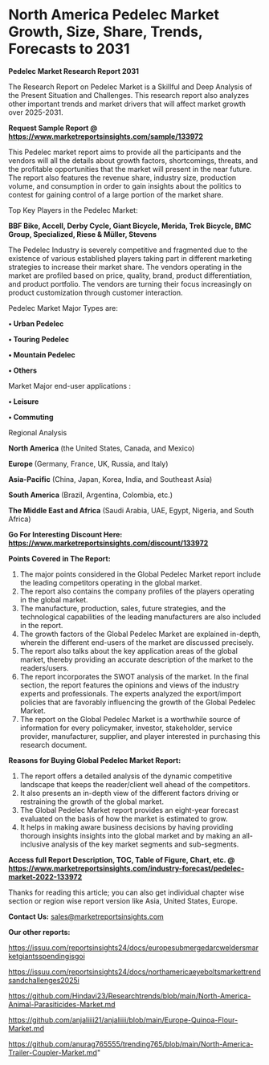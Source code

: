 # North America Pedelec Market Growth, Size, Share, Trends, Forecasts to 2031

<strong>Pedelec Market Research Report 2031</strong>

The Research Report on Pedelec Market is a Skillful and Deep Analysis of the Present Situation and Challenges. This research report also analyzes other important trends and market drivers that will affect market growth over 2025-2031.

<strong>Request Sample Report @ <a href=https://www.marketreportsinsights.com/sample/133972>https://www.marketreportsinsights.com/sample/133972</a></strong>

This Pedelec market report aims to provide all the participants and the vendors will all the details about growth factors, shortcomings, threats, and the profitable opportunities that the market will present in the near future. The report also features the revenue share, industry size, production volume, and consumption in order to gain insights about the politics to contest for gaining control of a large portion of the market share.

Top Key Players in the Pedelec Market:

<strong>BBF Bike, Accell, Derby Cycle, Giant Bicycle, Merida, Trek Bicycle, BMC Group, Specialized, Riese & Müller, Stevens</strong>

The Pedelec Industry is severely competitive and fragmented due to the existence of various established players taking part in different marketing strategies to increase their market share. The vendors operating in the market are profiled based on price, quality, brand, product differentiation, and product portfolio. The vendors are turning their focus increasingly on product customization through customer interaction.

Pedelec Market Major Types are:

<strong>• Urban Pedelec

• Touring Pedelec

• Mountain Pedelec

• Others</strong>

Market Major end-user applications :

<strong>• Leisure

• Commuting</strong>

Regional Analysis

</u><strong><b>North America</b></strong> (the United States, Canada, and Mexico)

<strong><b>Europe </b></strong>(Germany, France, UK, Russia, and Italy)

<strong><b>Asia-Pacific</b></strong> (China, Japan, Korea, India, and Southeast Asia)

<strong><b>South America</b></strong> (Brazil, Argentina, Colombia, etc.)

<strong><b>The Middle East and Africa</b></strong> (Saudi Arabia, UAE, Egypt, Nigeria, and South Africa)

<strong>Go For Interesting Discount Here: <a href=https://www.marketreportsinsights.com/discount/133972>https://www.marketreportsinsights.com/discount/133972</a></strong>

<strong>Points Covered in The Report:</strong>
<ol>
  <li>The major points considered in the Global Pedelec Market report include the leading competitors operating in the global market.</li>
  <li>The report also contains the company profiles of the players operating in the global market.</li>
  <li>The manufacture, production, sales, future strategies, and the technological capabilities of the leading manufacturers are also included in the report.</li>
  <li>The growth factors of the Global Pedelec Market are explained in-depth, wherein the different end-users of the market are discussed precisely.</li>
  <li>The report also talks about the key application areas of the global market, thereby providing an accurate description of the market to the readers/users.</li>
  <li>The report incorporates the SWOT analysis of the market. In the final section, the report features the opinions and views of the industry experts and professionals. The experts analyzed the export/import policies that are favorably influencing the growth of the Global Pedelec Market.</li>
  <li>The report on the Global Pedelec Market is a worthwhile source of information for every policymaker, investor, stakeholder, service provider, manufacturer, supplier, and player interested in purchasing this research document.</li>
</ol>
<strong>Reasons for Buying Global Pedelec Market Report:</strong>

<ol>
  <li>The report offers a detailed analysis of the dynamic competitive landscape that keeps the reader/client well ahead of the competitors.</li>
  <li>It also presents an in-depth view of the different factors driving or restraining the growth of the global market.</li>
  <li>The Global Pedelec Market report provides an eight-year forecast evaluated on the basis of how the market is estimated to grow.</li>
  <li>It helps in making aware business decisions by having providing thorough insights insights into the global market and by making an all-inclusive analysis of the key market segments and sub-segments.</li>
</ol>
<strong>Access full Report Description, TOC, Table of Figure, Chart, etc. @ <a href=https://www.marketreportsinsights.com/industry-forecast/pedelec-market-2022-133972>https://www.marketreportsinsights.com/industry-forecast/pedelec-market-2022-133972</a></strong>


Thanks for reading this article; you can also get individual chapter wise section or region wise report version like Asia, United States, Europe.

<strong>Contact Us:</strong>
sales@marketreportsinsights.com

<strong>Our other reports:</strong>

<a href=https://issuu.com/reportsinsights24/docs/europesubmergedarcweldersmarketgiantsspendingisgoi>https://issuu.com/reportsinsights24/docs/europesubmergedarcweldersmarketgiantsspendingisgoi</a>

<a href=https://issuu.com/reportsinsights24/docs/northamericaeyeboltsmarkettrendsandchallenges2025i>https://issuu.com/reportsinsights24/docs/northamericaeyeboltsmarkettrendsandchallenges2025i</a>

<a href=https://github.com/Hindavi23/Researchtrends/blob/main/North-America-Animal-Parasiticides-Market.md>https://github.com/Hindavi23/Researchtrends/blob/main/North-America-Animal-Parasiticides-Market.md</a>

<a href=https://github.com/anjaliiii21/anjaliiii/blob/main/Europe-Quinoa-Flour-Market.md>https://github.com/anjaliiii21/anjaliiii/blob/main/Europe-Quinoa-Flour-Market.md</a>

<a href=https://github.com/anurag765555/trending765/blob/main/North-America-Trailer-Coupler-Market.md>https://github.com/anurag765555/trending765/blob/main/North-America-Trailer-Coupler-Market.md</a>"

